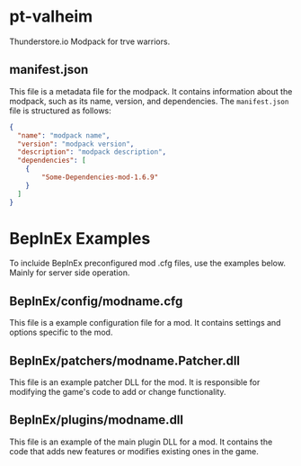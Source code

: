 # pt-valheim

Thunderstore.io Modpack for trve warriors.

## manifest.json

This file is a metadata file for the modpack. It contains information about the modpack, such as its name, version, and dependencies. The `manifest.json` file is structured as follows:

```json
{
  "name": "modpack name",
  "version": "modpack version",
  "description": "modpack description",
  "dependencies": [
    {
        "Some-Dependencies-mod-1.6.9"
    }
  ]
}
```

# BepInEx Examples

To incluide BepInEx preconfigured mod .cfg files, use the examples below. Mainly for server side operation.

## BepInEx/config/modname.cfg

This file is a example configuration file for a mod. It contains settings and options specific to the mod.

## BepInEx/patchers/modname.Patcher.dll

This file is an example patcher DLL for the mod. It is responsible for modifying the game's code to add or change functionality.

## BepInEx/plugins/modname.dll

This file is an example of the main plugin DLL for a mod. It contains the code that adds new features or modifies existing ones in the game.
